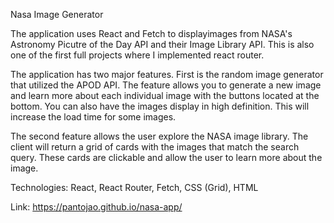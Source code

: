 Nasa Image Generator

The application uses React and Fetch to displayimages from NASA's Astronomy Picutre of the Day API and their Image Library API. This is also one of the first full projects where I implemented react router.

The application has two major features. First is the random image generator that utilized the APOD API. The feature allows you to generate a new image and learn more about each individual image with the buttons located at the bottom. You can also have the images display in high definition. This will increase the load time for some images.

The second feature allows the user explore the NASA image library. The client will return a grid of cards with the images that match the search query. These cards are clickable and allow the user to learn more about the image.

Technologies: React, React Router, Fetch, CSS (Grid), HTML

Link: https://pantojao.github.io/nasa-app/